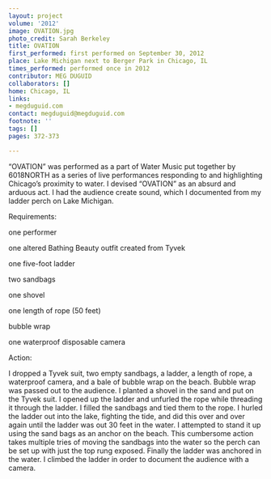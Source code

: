 ```yaml
---
layout: project
volume: '2012'
image: OVATION.jpg
photo_credit: Sarah Berkeley
title: OVATION
first_performed: first performed on September 30, 2012
place: Lake Michigan next to Berger Park in Chicago, IL
times_performed: performed once in 2012
contributor: MEG DUGUID
collaborators: []
home: Chicago, IL
links:
- megduguid.com
contact: megduguid@megduguid.com
footnote: ''
tags: []
pages: 372-373

---
```


“OVATION” was performed as a part of Water Music put together by 6018NORTH as a series of live performances responding to and highlighting Chicago’s proximity to water. I devised “OVATION” as an absurd and arduous act. I had the audience create sound, which I documented from my ladder perch on Lake Michigan.

Requirements:

one performer

one altered Bathing Beauty outfit created from Tyvek

one five-foot ladder

two sandbags

one shovel

one length of rope (50 feet)

bubble wrap

one waterproof disposable camera

Action:

I dropped a Tyvek suit, two empty sandbags, a ladder, a length of rope, a waterproof camera, and a bale of bubble wrap on the beach. Bubble wrap was passed out to the audience. I planted a shovel in the sand and put on the Tyvek suit. I opened up the ladder and unfurled the rope while threading it through the ladder. I filled the sandbags and tied them to the rope. I hurled the ladder out into the lake, fighting the tide, and did this over and over again until the ladder was out 30 feet in the water. I attempted to stand it up using the sand bags as an anchor on the beach. This cumbersome action takes multiple tries of moving the sandbags into the water so the perch can be set up with just the top rung exposed. Finally the ladder was anchored in the water. I climbed the ladder in order to document the audience with a camera.
